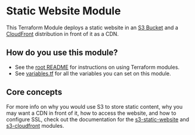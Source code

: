 # Static Website Module

This Terraform Module deploys a static website in an [S3 Bucket](https://aws.amazon.com/s3/) and a [CloudFront](https://aws.amazon.com/cloudfront/) distribution in front of it as a CDN.

## How do you use this module?

* See the [root README](/README.md) for instructions on using Terraform modules.
* See [variables.tf](./variables.tf) for all the variables you can set on this module.

## Core concepts

For more info on why you would use S3 to store static content, why you may want a CDN in front of it, how to access the 
website, and how to configure SSL, check out the documentation for the 
[s3-static-website](https://github.com/gruntwork-io/package-static-assets/tree/master/modules/s3-static-website) and
[s3-cloudfront](https://github.com/gruntwork-io/package-static-assets/tree/master/modules/s3-cloudfront) modules.
